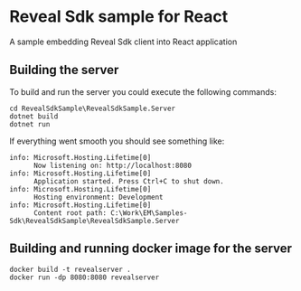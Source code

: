﻿# Reveal Sdk sample for React

A sample embedding Reveal Sdk client into React application

## Building the server

To build and run the server you could execute the following commands:

```
cd RevealSdkSample\RevealSdkSample.Server
dotnet build
dotnet run
```

If everything went smooth you should see something like:

```
info: Microsoft.Hosting.Lifetime[0]
      Now listening on: http://localhost:8080
info: Microsoft.Hosting.Lifetime[0]
      Application started. Press Ctrl+C to shut down.
info: Microsoft.Hosting.Lifetime[0]
      Hosting environment: Development
info: Microsoft.Hosting.Lifetime[0]
      Content root path: C:\Work\EM\Samples-Sdk\RevealSdkSample\RevealSdkSample.Server
```

## Building and running docker image for the server

```
docker build -t revealserver .
docker run -dp 8080:8080 revealserver
```